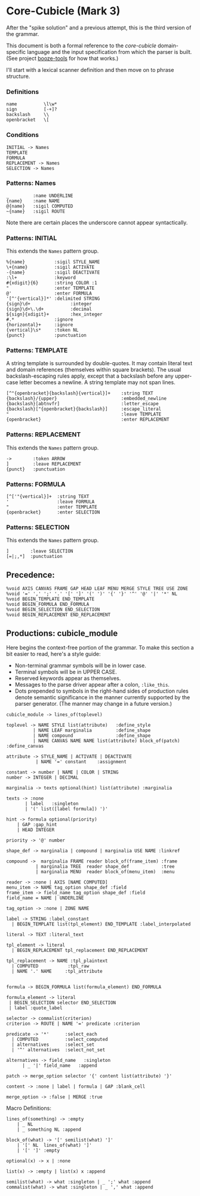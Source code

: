 # Core-Cubicle (Mark 3)

After the "spike solution" and a previous attempt, this is the third version of the grammar.

This document is both a formal reference to the *core-cubicle* domain-specific
language and the input specification from which the parser is built.
(See project [booze-tools](https://github.com/kjosib/booze-tools) for how that works.)

I'll start with a lexical scanner definition and then move on to phrase structure.


### Definitions
```
name          \l\w*
sign          [-+]?
backslash     \\
openbracket   \[
```

### Conditions
```
INITIAL -> Names
TEMPLATE
FORMULA
REPLACEMENT -> Names
SELECTION -> Names
```

### Patterns: Names
```
_         :name UNDERLINE
{name}    :name NAME
@{name}   :sigil COMPUTED
~{name}   :sigil ROUTE
```
Note there are certain places the underscore cannot appear syntactically.
### Patterns: INITIAL
This extends the `Names` pattern group.
```
%{name}           :sigil STYLE_NAME
\+{name}          :sigil ACTIVATE
-{name}           :sigil DEACTIVATE
:\l+              :keyword
#{xdigit}{6}      :string COLOR :1
"                 :enter TEMPLATE
@'                :enter FORMULA
'[^'{vertical}]*' :delimited STRING
{sign}\d+               :integer
{sign}\d+\.\d+          :decimal
${sign}{xdigit}+        :hex_integer
#.*               :ignore
{horizontal}+     :ignore
{vertical}\s*     :token NL
{punct}           :punctuation
```
### Patterns: TEMPLATE
A string template is surrounded by double-quotes. It may contain literal text and
domain references (themselves within square brackets). The usual backslash-escaping
rules apply, except that a backslash before any upper-case letter becomes a newline.
A string template may not span lines.
```
[^"{openbracket}{backslash}{vertical}]+    :string TEXT
{backslash}/{upper}                        :embedded_newline
{backslash}[abtnvfr]                       :letter_escape
{backslash}["{openbracket}{backslash}]     :escape_literal
"                                          :leave TEMPLATE
{openbracket}                              :enter REPLACEMENT
```
### Patterns: REPLACEMENT
This extends the `Names` pattern group.
```
->        :token ARROW
]         :leave REPLACEMENT
{punct}   :punctuation
```
### Patterns: FORMULA
```
[^['"{vertical}]+  :string TEXT
'                  :leave FORMULA
"                  :enter TEMPLATE
{openbracket}      :enter SELECTION
```
### Patterns: SELECTION
This extends the `Names` pattern group.
```
]        :leave SELECTION
[=|;,*]  :punctuation
```

## Precedence:
```
%void AXIS CANVAS FRAME GAP HEAD LEAF MENU MERGE STYLE TREE USE ZONE
%void '=' ',' ';' '.' '[' ']' '(' ')' '{' '}' '^' '@' '|' '*' NL
%void BEGIN_TEMPLATE END_TEMPLATE
%void BEGIN_FORMULA END_FORMULA
%void BEGIN_SELECTION END_SELECTION
%void BEGIN_REPLACEMENT END_REPLACEMENT
```

## Productions: cubicle_module
Here begins the context-free portion of the grammar.
To make this section a bit easier to read, here's a style guide:

* Non-terminal grammar symbols will be in lower case.
* Terminal symbols will be in UPPER CASE.
* Reserved keywords appear as themselves.
* Messages to the parse driver appear after a colon, `:like_this`.
* Dots prepended to symbols in the right-hand sides of production rules
  denote semantic significance in the manner currently supported by the
  parser generator. (The manner may change in a future version.)

```
cubicle_module -> lines_of(toplevel)

toplevel -> NAME STYLE list(attribute)   :define_style
          | NAME LEAF marginalia         :define_shape
          | NAME compound                :define_shape
          | NAME CANVAS NAME NAME list(attribute) block_of(patch) :define_canvas

attribute -> STYLE_NAME | ACTIVATE | DEACTIVATE
           | NAME '=' constant    :assignment

constant -> number | NAME | COLOR | STRING
number -> INTEGER | DECIMAL

marginalia -> texts optional(hint) list(attribute) :marginalia

texts -> :none
       | label   :singleton
       | '(' list([label formula]) ')'

hint -> formula optional(priority)
    | GAP :gap_hint
    | HEAD INTEGER

priority -> '@' number

shape_def -> marginalia | compound | marginalia USE NAME :linkref

compound ->  marginalia FRAME reader block_of(frame_item) :frame
           | marginalia TREE  reader shape_def            :tree
           | marginalia MENU  reader block_of(menu_item)  :menu

reader -> :none | AXIS [NAME COMPUTED]
menu_item -> NAME tag_option shape_def :field
frame_item -> field_name tag_option shape_def :field
field_name = NAME | UNDERLINE

tag_option -> :none | ZONE NAME

label -> STRING :label_constant
  | BEGIN_TEMPLATE list(tpl_element) END_TEMPLATE :label_interpolated

literal -> TEXT :literal_text

tpl_element -> literal
  | BEGIN_REPLACEMENT tpl_replacement END_REPLACEMENT

tpl_replacement -> NAME :tpl_plaintext
  | COMPUTED           :tpl_raw
  | NAME '.' NAME     :tpl_attribute


formula -> BEGIN_FORMULA list(formula_element) END_FORMULA

formula_element -> literal 
 | BEGIN_SELECTION selector END_SELECTION
 | label :quote_label

selector -> commalist(criterion)
criterion -> ROUTE | NAME '=' predicate :criterion

predicate -> '*'      :select_each
  | COMPUTED          :select_computed
  | alternatives      :select_set
  | '^' alternatives  :select_not_set

alternatives -> field_name   :singleton
      | _ '|' field_name   :append

patch -> merge_option selector '{' content list(attribute) '}'

content -> :none | label | formula | GAP :blank_cell

merge_option -> :false | MERGE :true

``` 
Macro Definitions:
```
lines_of(something) -> :empty
    | _ NL
    | _ something NL :append

block_of(what) -> '[' semilist(what) ']'
	| '[' NL  lines_of(what) ']'
	| '[' ']' :empty

optional(x) -> x | :none

list(x) -> :empty | list(x) x :append

semilist(what) -> what :singleton | _ ';' what :append
commalist(what) -> what :singleton | _ ',' what :append
```

